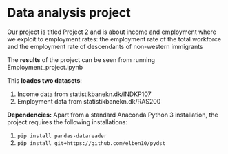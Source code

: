 # Data analysis project

Our project is titled Project 2 and is about income and employment where we exploit to employment rates: the employment rate of the total workforce and the employment rate of descendants of non-western immigrants

The **results** of the project can be seen from running Employment_project.ipynb 

This **loades two datasets**:

1. Income data from statistikbanekn.dk/INDKP107
1. Employment data from statistikbanekn.dk/RAS200

**Dependencies:** Apart from a standard Anaconda Python 3 installation, the project requires the following installations:

1. `pip install pandas-datareader`
1. `pip install git+https://github.com/elben10/pydst`
